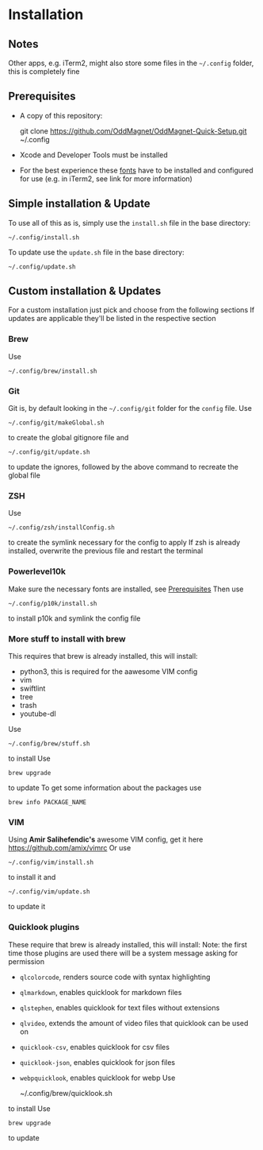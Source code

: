 # Installation
## Notes
Other apps, e.g. iTerm2, might also store some files in the `~/.config` folder, this is completely fine

## Prerequisites
- A copy of this repository: 

	git clone https://github.com/OddMagnet/OddMagnet-Quick-Setup.git ~/.config
    
- Xcode and Developer Tools must be installed
- For the best experience these [fonts]( https://github.com/romkatv/powerlevel10k#meslo-nerd-font-patched-for-powerlevel10k) have to be installed and configured for use (e.g. in iTerm2, see link for more information)

## Simple installation & Update
To use all of this as is, simply use the `install.sh` file in the base directory:

	~/.config/install.sh
    
To update use the `update.sh` file in the base directory:

	~/.config/update.sh
    
    
## Custom installation & Updates
For a custom installation just pick and choose from the following sections
If updates are applicable they'll be listed in the respective section

### Brew
Use 

	~/.config/brew/install.sh
 
    
### Git
Git is, by default looking in the `~/.config/git` folder for the `config` file.
Use 

	~/.config/git/makeGlobal.sh
 
to create the global gitignore file
and 

	~/.config/git/update.sh
 
to update the ignores, followed by the above command to recreate the global file


### ZSH
Use 

	~/.config/zsh/installConfig.sh
 
to create the symlink necessary for the config to apply
If zsh is already installed, overwrite the previous file and restart the terminal

### Powerlevel10k
Make sure the necessary fonts are installed, see [Prerequisites](#prerequisites)
Then use 

	~/.config/p10k/install.sh
 
to install p10k and symlink the config file

### More stuff to install with brew
This requires that brew is already installed, this will install:
- python3, this is required for the aawesome VIM config
- vim
- swiftlint 
- tree 
- trash 
- youtube-dl  

Use 

	~/.config/brew/stuff.sh
 
to install
Use 

	brew upgrade
 
to update
To get some information about the packages use 

	brew info PACKAGE_NAME


### VIM
Using **Amir Salihefendic's** awesome VIM config, get it here https://github.com/amix/vimrc
Or use 

	~/.config/vim/install.sh
 
to install it 
and 

	~/.config/vim/update.sh
 
to update it

### Quicklook plugins
These require that brew is already installed, this will install:
Note: the first time those plugins are used there will be a system message asking for permission
- `qlcolorcode`, renders source code with syntax highlighting
- `qlmarkdown`, enables quicklook for markdown files
- `qlstephen`, enables quicklook for text files without extensions
- `qlvideo`, extends the amount of video files that quicklook can be used on
- `quicklook-csv`, enables quicklook for csv files
- `quicklook-json`, enables quicklook for json files
- `webpquicklook`, enables quicklook for webp
Use 

	~/.config/brew/quicklook.sh
 
to install
Use 

	brew upgrade
 
to update
